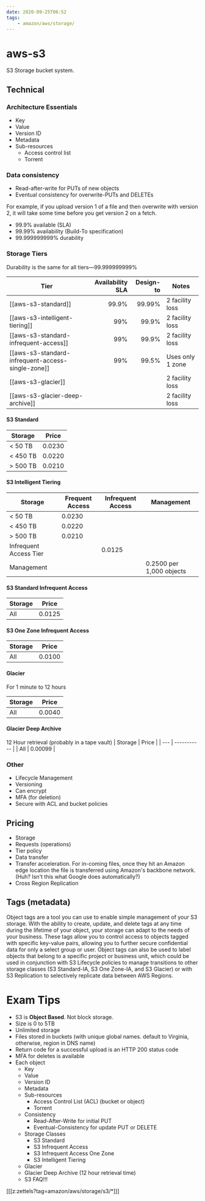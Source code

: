 ```yaml
---
date: 2020-09-25T06:52
tags:
    - amazon/aws/storage/
---
```


# aws-s3

S3 Storage bucket system.

## Technical

### Architecture Essentials
* Key
* Value
* Version ID
* Metadata
* Sub-resources
  * Access control list
  * Torrent

### Data consistency
* Read-after-write for PUTs of new objects
* Eventual consistency for overwrite-PUTs and DELETEs

For example, if you upload version 1 of a file and then overwrite with version 2, it will take some time before you get version 2 on a fetch.

* 99.9% available (SLA)
* 99.99% availability (Build-To specification)
* 99.999999999% durability


### Storage Tiers

Durability is the same for all tiers—99.999999999%

| Tier | Availability SLA | Design-to | Notes |
| --- |  ---: | ---: | --- |
| [[aws-s3-standard]]  | 99.9% | 99.99% | 2 facility loss |
| [[aws-s3-intelligent-tiering]] | 99% | 99.9% |2 facility loss |
| [[aws-s3-standard-infrequent-access]]   | 99% |99.9% | 2 facility loss|
| [[aws-s3-standard-infrequent-access-single-zone]]  | 99% |99.5% | Uses only 1 zone|
| [[aws-s3-glacier]] | | | 2 facility loss|
| [[aws-s3-glacier-deep-archive]] | | | 2 facility loss|


#### S3 Standard


| Storage | Price |
| --- | ----------- |
| < 50 TB | 0.0230 |
| < 450 TB  | 0.0220 |
| > 500 TB | 0.0210 |


#### S3 Intelligent Tiering
 Storage | Frequent Access | Infrequent Access | Management |
| --- | ----------- | --- |  -- |
| < 50 TB | 0.0230 |
| < 450 TB  | 0.0220 |
| > 500 TB | 0.0210 |
| Infrequent Access Tier |  | 0.0125 |
| Management | | | 0.2500 per 1,000 objects |



#### S3 Standard Infrequent Access
| Storage | Price |
| --- | ----------- |
| All | 0.0125 |


#### S3 One Zone Infrequent Access

| Storage | Price |
| --- | ----------- |
| All | 0.0100 |

#### Glacier
For 1 minute to 12 hours

| Storage | Price |
| --- | ----------- |
| All | 0.0040 |


#### Glacier Deep Archive
12 Hour retrieval (probably in a tape vault)
| Storage | Price |
| --- | ----------- |
| All | 0.00099 |



### Other
* Lifecycle Management
* Versioning
* Can encrypt
* MFA (for deletion)
* Secure with ACL and bucket policies

## Pricing
* Storage
* Requests (operations)
* Tier policy
* Data transfer
* Transfer acceleration. For in-coming files, once they hit an Amazon edge location the file is transferred using Amazon's backbone network. (Huh? Isn't this what Google does automatically?)
* Cross Region Replication

## Tags (metadata)

Object tags are a tool you can use to enable simple management of your S3 storage. With the ability to create, update, and delete tags at any time during the lifetime of your object, your storage can adapt to the needs of your business. These tags allow you to control access to objects tagged with specific key-value pairs, allowing you to further secure confidential data for only a select group or user. Object tags can also be used to label objects that belong to a specific project or business unit, which could be used in conjunction with S3 Lifecycle policies to manage transitions to other storage classes (S3 Standard-IA, S3 One Zone-IA, and S3 Glacier) or with S3 Replication to selectively replicate data between AWS Regions.



# Exam Tips
* S3 is **Object Based**. Not block storage.
* Size is 0 to 5TB
* Unlimited storage
* Files stored in buckets (with unique global names. default to Virginia, otherwise, region in DNS name)
* Return code for a successful upload is an HTTP 200 status code
* MFA for deletes is available
* Each object
  * Key
  * Value
  * Version ID
  * Metadata
  * Sub-resources
    * Access Control List (ACL) (bucket or object)
    * Torrent
  * Consistency
    * Read-After-Write for initial PUT
    * Eventual-Consistency for update PUT or DELETE
  * Storage Classes
    * S3 Standard
    * S3 Infrequent Access
    * S3 Infrequent Access One Zone
    * S3 Intelligent Tiering
  * Glacier
  * Glacier Deep Archive (12 hour retrieval time)
  * S3 FAQ!!!

[[[z:zettels?tag=amazon/aws/storage/s3/*]]]